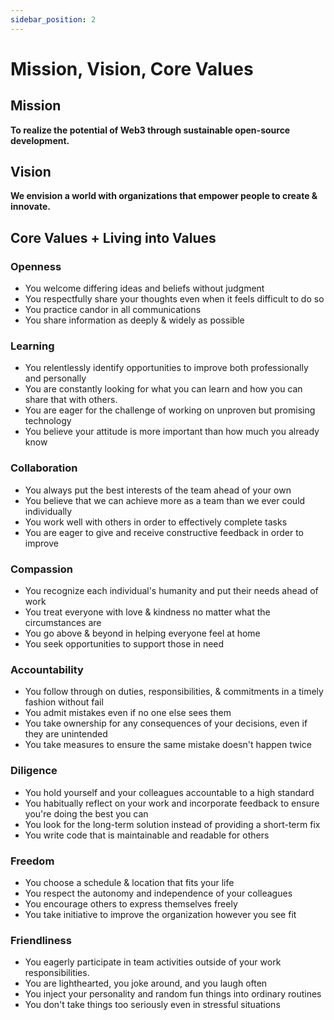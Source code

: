 ```yaml
---
sidebar_position: 2
---
```


# Mission, Vision, Core Values

## Mission

**To realize the potential of Web3 through sustainable open-source development.**

## Vision

**We envision a world with organizations that empower people to create & innovate.**

## Core Values + Living into Values

### **Openness**

- You welcome differing ideas and beliefs without judgment
- You respectfully share your thoughts even when it feels difficult to do so
- You practice candor in all communications
- You share information as deeply & widely as possible

### **Learning**

- You relentlessly identify opportunities to improve both professionally and personally
- You are constantly looking for what you can learn and how you can share that with others.
- You are eager for the challenge of working on unproven but promising technology
- You believe your attitude is more important than how much you already know

### **Collaboration**

- You always put the best interests of the team ahead of your own
- You believe that we can achieve more as a team than we ever could individually
- You work well with others in order to effectively complete tasks
- You are eager to give and receive constructive feedback in order to improve

### **Compassion**

- You recognize each individual's humanity and put their needs ahead of work
- You treat everyone with love & kindness no matter what the circumstances are
- You go above & beyond in helping everyone feel at home
- You seek opportunities to support those in need

### **Accountability**

- You follow through on duties, responsibilities, & commitments in a timely fashion without fail
- You admit mistakes even if no one else sees them
- You take ownership for any consequences of your decisions, even if they are unintended
- You take measures to ensure the same mistake doesn't happen twice

### **Diligence**

- You hold yourself and your colleagues accountable to a high standard
- You habitually reflect on your work and incorporate feedback to ensure you're doing the best you can
- You look for the long-term solution instead of providing a short-term fix
- You write code that is maintainable and readable for others

### **Freedom**

- You choose a schedule & location that fits your life
- You respect the autonomy and independence of your colleagues
- You encourage others to express themselves freely
- You take initiative to improve the organization however you see fit

### **Friendliness**

- You eagerly participate in team activities outside of your work responsibilities.
- You are lighthearted, you joke around, and you laugh often
- You inject your personality and random fun things into ordinary routines
- You don't take things too seriously even in stressful situations